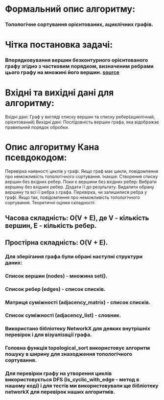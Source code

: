 # Формальний опис алгоритму: 
### Топологічне сортування орієнтованих, ациклічних графів.

# Чітка постановка задачі:
### Впорядковування вершин безконтурного орієнтованого графу згідно з частковим порядком, визначеним ребрами цього графу на множині його вершин. <a href="[URL](https://uk.wikipedia.org/wiki/Топологічне_сортування)">source</a>

# Вхідні та вихідні дані для алгоритму:

Вхідні дані: Граф у вигляді списку вершин та списку ребер(ациклічний, орієнтований)
Вихідні дані: Послідовність вершин графа, яка відображає правильний порядок обробки.

# Опис алгоритму Кана псевдокодом:

Перевірка наявності циклів у графі.
Якщо граф має цикли, повідомлення про неможливість топологічного сортування.
Інакше:
  Створення списку вершин без вхідних ребер.
  Поки є вершини без вхідних ребер:
  Вибрати вершину без вхідних ребер.
  Додати її до результату.
  Видалити обрану вершину та всі її ребра з графа.
Перевірка, чи залишилися ребра у графі. Якщо так, повідомлення про неможливість топологічного сортування.
Теоретичні оцінки складності:

## Часова складність: O(V + E), де V - кількість вершин, E - кількість ребер.
## Простірна складність: O(V + E).

### Для зберігання графа були обрані наступні структури даних:
### Список вершин (nodes) - множина set().
### Список ребер (edges) - список списків.
### Матриця суміжності (adjacency_matrix) - список списків.
### Список суміжності (adjacency_list) - словник.
### Використано бібліотеку NetworkX для деяких внутрішніх перевірок і для візуалізації графа.
### Головна функція topological_sort використовує алгоритм пошуку в ширину для знаходження топологічного сортування.
### Для перевірки графу на утворення циклів використовується DFS (is_cyclic_with_edge - метод в нашому коді) і для тестів ми використовували ще бібліотеку networkX для перевірок наших алгоритмів.
